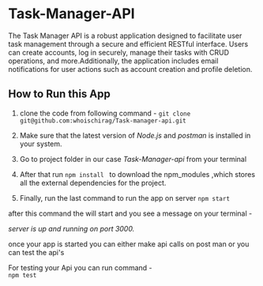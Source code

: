 
# Task-Manager-API


The Task Manager API is a robust application designed to facilitate user task management through a secure and efficient RESTful interface. Users can create accounts, log in securely, manage their tasks with CRUD operations, and more.Additionally, the application includes email notifications for user actions such as account creation and profile deletion.




## How to Run this App
1. clone the code from following command - 
 `git clone git@github.com:whoischirag/Task-manager-api.git`

 2. Make sure that the latest version of *Node.js* and *postman* is installed in your system.

3. Go to project folder in our case *Task-Manager-api* from your terminal 

4. After that run `npm install ` to download the npm_modules ,which stores all the external dependencies for the project.



5. Finally, run the last command to run the app on server 
`npm start`

after this command the will start and you see a message on your terminal -

*server is up and running on port 3000.*


once your app is started you can either make api calls on post man or you can test the api's 

 For testing your Api you can run command -      
 `npm test`






